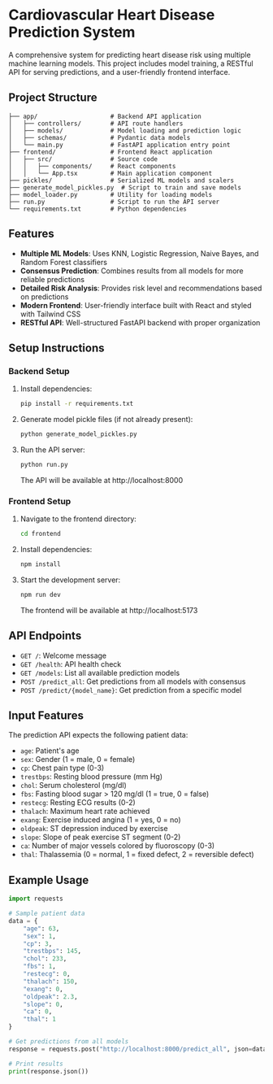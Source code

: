 # Cardiovascular Heart Disease Prediction System

A comprehensive system for predicting heart disease risk using multiple machine learning models. This project includes model training, a RESTful API for serving predictions, and a user-friendly frontend interface.

## Project Structure

```
├── app/                    # Backend API application
│   ├── controllers/        # API route handlers
│   ├── models/             # Model loading and prediction logic
│   ├── schemas/            # Pydantic data models
│   └── main.py             # FastAPI application entry point
├── frontend/               # Frontend React application
│   ├── src/                # Source code
│   │   ├── components/     # React components
│   │   └── App.tsx         # Main application component
├── pickles/                # Serialized ML models and scalers
├── generate_model_pickles.py  # Script to train and save models
├── model_loader.py         # Utility for loading models
├── run.py                  # Script to run the API server
└── requirements.txt        # Python dependencies
```

## Features

- **Multiple ML Models**: Uses KNN, Logistic Regression, Naive Bayes, and Random Forest classifiers
- **Consensus Prediction**: Combines results from all models for more reliable predictions
- **Detailed Risk Analysis**: Provides risk level and recommendations based on predictions
- **Modern Frontend**: User-friendly interface built with React and styled with Tailwind CSS
- **RESTful API**: Well-structured FastAPI backend with proper organization

## Setup Instructions

### Backend Setup

1. Install dependencies:
   ```bash
   pip install -r requirements.txt
   ```

2. Generate model pickle files (if not already present):
   ```bash
   python generate_model_pickles.py
   ```

3. Run the API server:
   ```bash
   python run.py
   ```
   The API will be available at http://localhost:8000

### Frontend Setup

1. Navigate to the frontend directory:
   ```bash
   cd frontend
   ```

2. Install dependencies:
   ```bash
   npm install
   ```

3. Start the development server:
   ```bash
   npm run dev
   ```
   The frontend will be available at http://localhost:5173

## API Endpoints

- `GET /`: Welcome message
- `GET /health`: API health check
- `GET /models`: List all available prediction models
- `POST /predict_all`: Get predictions from all models with consensus
- `POST /predict/{model_name}`: Get prediction from a specific model

## Input Features

The prediction API expects the following patient data:

- `age`: Patient's age
- `sex`: Gender (1 = male, 0 = female)
- `cp`: Chest pain type (0-3)
- `trestbps`: Resting blood pressure (mm Hg)
- `chol`: Serum cholesterol (mg/dl)
- `fbs`: Fasting blood sugar > 120 mg/dl (1 = true, 0 = false)
- `restecg`: Resting ECG results (0-2)
- `thalach`: Maximum heart rate achieved
- `exang`: Exercise induced angina (1 = yes, 0 = no)
- `oldpeak`: ST depression induced by exercise
- `slope`: Slope of peak exercise ST segment (0-2)
- `ca`: Number of major vessels colored by fluoroscopy (0-3)
- `thal`: Thalassemia (0 = normal, 1 = fixed defect, 2 = reversible defect)

## Example Usage

```python
import requests

# Sample patient data
data = {
    "age": 63,
    "sex": 1,
    "cp": 3,
    "trestbps": 145,
    "chol": 233,
    "fbs": 1,
    "restecg": 0,
    "thalach": 150,
    "exang": 0,
    "oldpeak": 2.3,
    "slope": 0,
    "ca": 0,
    "thal": 1
}

# Get predictions from all models
response = requests.post("http://localhost:8000/predict_all", json=data)

# Print results
print(response.json())
```